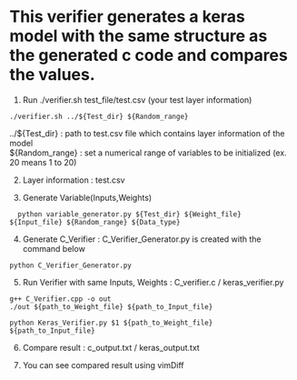 # This verifier generates a keras model with the same structure as the generated c code and compares the values.

1. Run ./verifier.sh test_file/test.csv (your test layer information)  
```
./verifier.sh ../${Test_dir} ${Random_range}
```  
../${Test_dir} : path to test.csv file which contains layer information of the model   
${Random_range} : set a numerical range of variables to be initialized (ex. 20 means 1 to 20)    
  
2. Layer information : test.csv  

3. Generate Variable(Inputs,Weights)  
```  
  python variable_generator.py ${Test_dir} ${Weight_file} ${Input_file} ${Random_range} ${Data_type}  
```  

4. Generate C_Verifier : C_Verifier_Generator.py is created with the command below
```
python C_Verifier_Generator.py  
```  

5. Run Verifier with same Inputs, Weights : C_verifier.c / keras_verifier.py  
```
g++ C_Verifier.cpp -o out  
./out ${path_to_Weight_file} ${path_to_Input_file}
```  
```
python Keras_Verifier.py $1 ${path_to_Weight_file} ${path_to_Input_file}  
```  

6. Compare result : c_output.txt / keras_output.txt  

7. You can see compared result using vimDiff  
